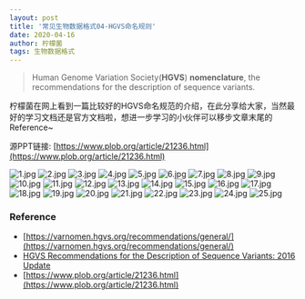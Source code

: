 ```yaml
---
layout: post
title: '常见生物数据格式04-HGVS命名规则'
date: 2020-04-16
author: 柠檬菌
tags: 生物数据格式
---
```


>Human Genome Variation Society(**HGVS**) **nomenclature**, the recommendations for the description of sequence variants.



柠檬菌在网上看到一篇比较好的HGVS命名规范的介绍，在此分享给大家，当然最好的学习文档还是官方文档啦，想进一步学习的小伙伴可以移步文章末尾的Reference~

源PPT链接: [https://www.plob.org/article/21236.html](https://www.plob.org/article/21236.html)

![1.jpg](https://ae01.alicdn.com/kf/H1772a895c8c34bf29350929c37cf0ba1W.jpg)
![2.jpg](https://ae01.alicdn.com/kf/Ha12f22dfdda34458aaa83fa7742c812ax.jpg)
![3.jpg](https://ae01.alicdn.com/kf/H9be4244cbaba4e1f9ad91d98501d48a7K.jpg)
![4.jpg](https://ae01.alicdn.com/kf/H367ced679aeb482c8cf97209a04119cea.jpg)
![5.jpg](https://ae01.alicdn.com/kf/H9033ad5a1c214d0b801e4d88485d98eea.jpg)
![6.jpg](https://ae01.alicdn.com/kf/H746ee5a6c9a64f45867296b67f94f9beD.jpg)
![7.jpg](https://ae01.alicdn.com/kf/H1f2ca5ebab5140feb426260ecc9920beg.jpg)
![8.jpg](https://ae01.alicdn.com/kf/H89e08f8d9038459fb4ea69c33cc9017bN.jpg)
![9.jpg](https://ae01.alicdn.com/kf/H8a27a1f2d0ab40ae87a1f229971140af0.jpg)
![10.jpg](https://ae01.alicdn.com/kf/H82303bab025e4dfe97292caee5a3f99cL.jpg)
![11.jpg](https://ae01.alicdn.com/kf/H336dfbb0d24f49178a1a48e9fa0e92e2R.jpg)
![12.jpg](https://ae01.alicdn.com/kf/H79b42054f8f74aee933f5f8b57d458fcB.jpg)
![13.jpg](https://ae01.alicdn.com/kf/Hc2a3feac0cdc4034935414a4661d4111P.jpg)
![14.jpg](https://ae01.alicdn.com/kf/H0f331425774e441a8f4a108e7c0c22d1o.jpg)
![15.jpg](https://ae01.alicdn.com/kf/Hbe4df0255b7147b4b44fefb29eac7a03l.jpg)
![16.jpg](https://ae01.alicdn.com/kf/H72b2e6fb6a594332b2c19e1818023661S.jpg)
![17.jpg](https://ae01.alicdn.com/kf/Hf259322f89314894872e0b3375e8b476Q.jpg)
![18.jpg](https://ae01.alicdn.com/kf/H0d7a50d6fc334f379cd387d4c4480c59o.jpg)
![19.jpg](https://ae01.alicdn.com/kf/H2d1f9c71f71046eeba731eaa09783a245.jpg)
![20.jpg](https://ae01.alicdn.com/kf/H278f2986bd6445958e3bf3435b420aabM.jpg)
![21.jpg](https://ae01.alicdn.com/kf/H2277b248fcdc4e0483160ce9bfa704c5G.jpg)
![22.jpg](https://ae01.alicdn.com/kf/Hcbf8d3bd320348368c79632023eba9cbG.jpg)
![23.jpg](https://ae01.alicdn.com/kf/Hd815234faa634f8baceafedcd8148174z.jpg)
![24.jpg](https://ae01.alicdn.com/kf/Hc1bf0132644c4b5596b8f02714cba2ae0.jpg)
![25.jpg](https://ae01.alicdn.com/kf/Hc11e08d7d3a04c6a85097df95ad88cd8G.jpg)

### Reference

- [https://varnomen.hgvs.org/recommendations/general/](https://varnomen.hgvs.org/recommendations/general/)
- [HGVS Recommendations for the Description of Sequence Variants: 2016 Update](https://onlinelibrary.wiley.com/doi/full/10.1002/humu.22981)
- [https://www.plob.org/article/21236.html](https://www.plob.org/article/21236.html)